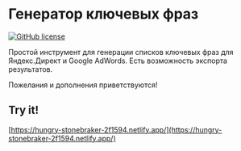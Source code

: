 # Генератор ключевых фраз
[![GitHub license](https://img.shields.io/github/license/Naereen/StrapDown.js.svg)](https://github.com/Naereen/StrapDown.js/blob/master/LICENSE)

Простой инструмент для генерации списков ключевых фраз для Яндекс.Директ и Google AdWords. Есть возможность экспорта результатов.


Пожелания и дополнения приветствуются!

## Try it!

[https://hungry-stonebraker-2f1594.netlify.app/](https://hungry-stonebraker-2f1594.netlify.app/)
